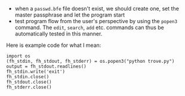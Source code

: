  - when a `passwd.bfe` file doesn't exist, we should create one, set the
   master passphrase and let the program start
 - test program flow from the user's perspective by using the `popen3`
   command.  The `edit`, `search`, `add` etc. commands can thus be
   automatically tested in this manner.

Here is example code for what I mean:

    import os
    (fh_stdin, fh_stdout, fh_stderr) = os.popen3("python trove.py")
    output = fh_stdout.readlines()
    fh_stdin.write('exit')
    fh_stdin.close()
    fh_stdout.close()
    fh_stderr.close()
